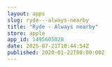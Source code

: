 ```yaml
---
layout: apps
slug: ryde---always-nearby
title: "Ryde - Always nearby"
store: apple
app_id: 1495605028
date: 2025-07-21T10:44:54Z
published: 2020-01-22T08:00:00Z
---
```

